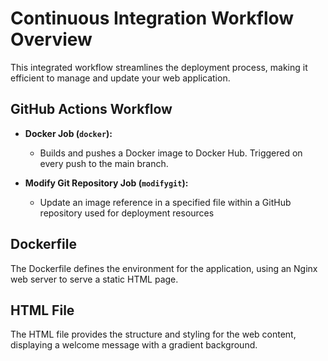 # Continuous Integration Workflow Overview 


This integrated workflow streamlines the deployment process, making it efficient to manage and update your web application.



## GitHub Actions Workflow

- **Docker Job (`docker`):**
  - Builds and pushes a Docker image to Docker Hub. Triggered on every push to the main branch.

- **Modify Git Repository Job (`modifygit`):**
  - Update an image reference in a specified file within a GitHub repository used for deployment resources

## Dockerfile

The Dockerfile defines the environment for the application, using an Nginx web server to serve a static HTML page.

## HTML File

The HTML file provides the structure and styling for the web content, displaying a welcome message with a gradient background.
